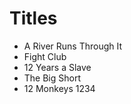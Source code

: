 # Titles

- A River Runs Through It
- Fight Club
- 12 Years a Slave
- The Big Short
- 12 Monkeys
1234
